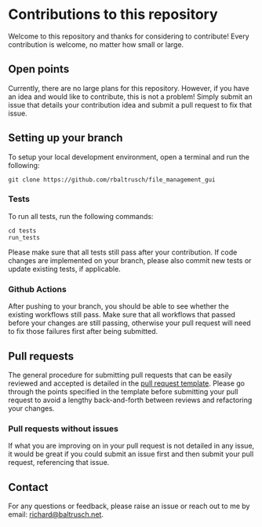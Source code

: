 # Contributions to this repository

Welcome to this repository and thanks for considering to contribute! Every contribution is welcome, no matter how small or large.

## Open points

Currently, there are no large plans for this repository. However, if you have an idea and would like to contribute, this is not a problem!
Simply submit an issue that details your contribution idea and submit a pull request to fix that issue.

## Setting up your branch

To setup your local development environment, open a terminal and run the following:

```
git clone https://github.com/rbaltrusch/file_management_gui
```

### Tests

To run all tests, run the following commands:
```
cd tests
run_tests
```

Please make sure that all tests still pass after your contribution. If code changes are implemented on your branch, please also commit new tests or update existing tests, if applicable.

### Github Actions

After pushing to your branch, you should be able to see whether the existing workflows still pass. Make sure that all workflows that passed before your changes are still passing, otherwise your pull request will need to fix those failures first after being submitted.

## Pull requests

The general procedure for submitting pull requests that can be easily reviewed and accepted is detailed in the [pull request template](.github/pull_request_template.md).
Please go through the points specified in the template before submitting your pull request to avoid a lengthy back-and-forth between reviews and refactoring your changes.

### Pull requests without issues

If what you are improving on in your pull request is not detailed in any issue, it would be great if you could submit an issue first and then submit your pull request, referencing that issue.

## Contact

For any questions or feedback, please raise an issue or reach out to me by email: richard@baltrusch.net.

